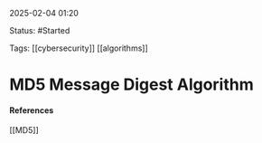 
2025-02-04 01:20

Status: #Started

Tags: [[cybersecurity]] [[algorithms]] 

# MD5 Message Digest Algorithm





#### References
[[MD5]]